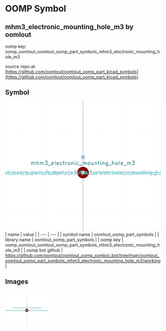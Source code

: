 # OOMP Symbol  
## mhm3_electronic_mounting_hole_m3  by oomlout  
  
oomp key: oomp_oomlout_oomlout_oomp_part_symbols_mhm3_electronic_mounting_hole_m3  
  
source repo at: [https://github.com/oomlout/oomlout_oomp_part_kicad_symbols](https://github.com/oomlout/oomlout_oomp_part_kicad_symbols)  
## Symbol  
  
[![working.png](working_600.png)](working.png)  
| name | value | 
| --- | --- | 
| symbol name | oomlout_oomp_part_symbols | 
| library name | oomlout_oomp_part_symbols | 
| oomp key | oomp_oomlout_oomlout_oomp_part_symbols_mhm3_electronic_mounting_hole_m3 | 
| oomp bot github | https://github.com/oomlout/oomlout_oomp_symbol_bot/tree/main/oomlout_oomlout_oomp_part_symbols_mhm3_electronic_mounting_hole_m3/working | 
## Images  
  
[![working.png](working_140.png)](working.png)  

